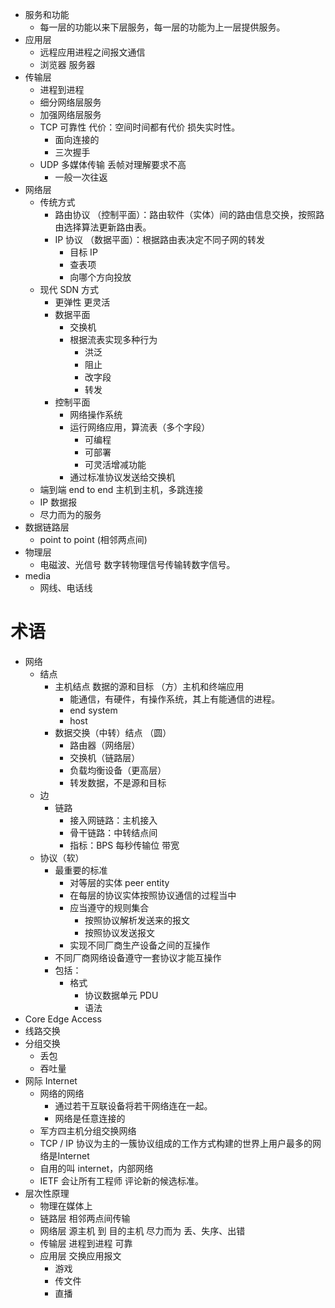 - 服务和功能
	- 每一层的功能以来下层服务，每一层的功能为上一层提供服务。
- 应用层
	- 远程应用进程之间报文通信
	- 浏览器 服务器
- 传输层
	- 进程到进程
	- 细分网络层服务
	- 加强网络层服务
	- TCP 可靠性 代价：空间时间都有代价 损失实时性。
		- 面向连接的
		- 三次握手
	- UDP 多媒体传输 丢帧对理解要求不高
		- 一般一次往返
- 网络层
	- 传统方式
		- 路由协议 （控制平面）：路由软件（实体）间的路由信息交换，按照路由选择算法更新路由表。
		- IP 协议 （数据平面）：根据路由表决定不同子网的转发
			- 目标 IP
			- 查表项
			- 向哪个方向投放
	- 现代 SDN 方式
		- 更弹性 更灵活
		- 数据平面
			- 交换机
			- 根据流表实现多种行为
				- 洪泛
				- 阻止
				- 改字段
				- 转发
		- 控制平面
			- 网络操作系统
			- 运行网络应用，算流表（多个字段）
				- 可编程
				- 可部署
				- 可灵活增减功能
			- 通过标准协议发送给交换机
	- 端到端 end to end 主机到主机，多跳连接
	- IP 数据报
	- 尽力而为的服务
- 数据链路层
	- point to point (相邻两点间)
- 物理层
	- 电磁波、光信号 数字转物理信号传输转数字信号。
- media
	- 网线、电话线

# 术语
- 网络
	- 结点
		- 主机结点 数据的源和目标 （方）主机和终端应用
			- 能通信，有硬件，有操作系统，其上有能通信的进程。
			- end system
			- host
		- 数据交换（中转）结点 （圆） 
			- 路由器（网络层）
			- 交换机（链路层）
			- 负载均衡设备（更高层） 
			- 转发数据，不是源和目标
	- 边
		- 链路
			- 接入网链路：主机接入
			- 骨干链路：中转结点间
			- 指标：BPS 每秒传输位 带宽
	- 协议（软）
		- 最重要的标准
			- 对等层的实体 peer entity
			- 在每层的协议实体按照协议通信的过程当中
			- 应当遵守的规则集合
				- 按照协议解析发送来的报文
				- 按照协议发送报文
			- 实现不同厂商生产设备之间的互操作
		- 不同厂商网络设备遵守一套协议才能互操作
		- 包括：
			- 格式
				- 协议数据单元 PDU
				- 语法
- Core Edge Access
- 线路交换
- 分组交换
	- 丢包
	- 吞吐量
- 网际 Internet
	- 网络的网络
		- 通过若干互联设备将若干网络连在一起。
		- 网络是任意连接的
	- 军方四主机分组交换网络
	- TCP / IP 协议为主的一簇协议组成的工作方式构建的世界上用户最多的网络是Internet
	- 自用的叫 internet，内部网络
	- IETF 会让所有工程师 评论新的候选标准。
- 层次性原理
	- 物理在媒体上
	- 链路层 相邻两点间传输
	- 网络层 源主机 到 目的主机 尽力而为 丢、失序、出错
	- 传输层 进程到进程 可靠
	- 应用层 交换应用报文
		- 游戏
		- 传文件
		- 直播